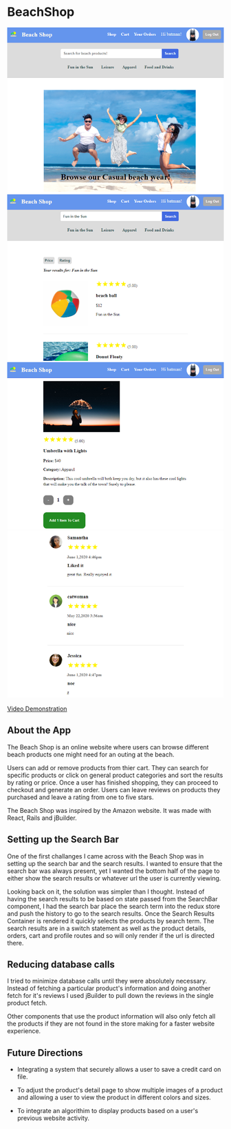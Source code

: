 # BeachShop

![sample image](cropped2.png)
![sample image](cropped3.png)
![sample image](cropped4.png)
![sample image](cropped5.png)

[Video Demonstration](https://m.youtube.com/watch?v=YGa59yo1Z0k)


## About the App

The Beach Shop is an online website where users can browse different beach products one might need for an outing at the beach.

Users can add or remove products from thier cart. They can search for specific products or click on general product categories and sort the results by rating or price. Once a user has finished shopping, they can proceed to checkout and generate an order. Users can leave reviews on products they purchased and leave a rating from one to five stars.

The Beach Shop was inspired by the Amazon website. It was made with React, Rails and jBuilder. 

## Setting up the Search Bar

One of the first challanges I came across with the Beach Shop was in setting up the search bar and the search results. I wanted to ensure that the search bar was always present, yet I wanted the bottom half of the page to either show the search results or whatever url the user is currently viewing. 

Looking back on it, the solution was simpler than I thought. Instead of having the search results to be based on state passed from the SearchBar component, I had the search bar place the search term into the redux store and push the history to go to the search results. Once the Search Results Container is rendered it quickly selects the products by search term. The search results are in a switch statement as well as the  product details, orders, cart and profile routes and so will only render if the url is directed there.

## Reducing database calls

I tried to minimize database calls until they were absolutely necessary. Instead of fetching a particular product's information and doing another fetch for it's reviews I used jBuilder to pull down the reviews in the single product fetch.

Other components that use the product information will also only fetch all the products if they are not found in the store  making for a faster website experience.

## Future Directions

- Integrating a system that securely allows a user to save a credit card on file.

- To adjust the product's detail page to show multiple images of a product and allowing a user to view the product in different colors and sizes.

- To integrate an algorithim to display products based on a user's previous website activity.

 	
